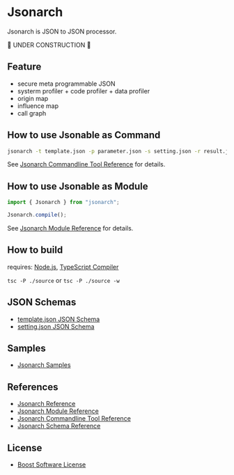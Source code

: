 # Jsonarch

Jsonarch is JSON to JSON processor.

🚧 UNDER CONSTRUCTION 🚧

## Feature

- secure meta programmable JSON
- systerm profiler + code profiler + data profiler
- origin map
- influence map
- call graph

## How to use Jsonable as Command

```sh
jsonarch -t template.json -p parameter.json -s setting.json -r result.json -o output.json
```

See [Jsonarch Commandline Tool Reference](./document/commandline.md) for details.

## How to use Jsonable as Module

```ts
import { Jsonarch } from "jsonarch";

Jsonarch.compile();
```

See [Jsonarch Module Reference](./document/module.md) for details.

## How to build

requires: [Node.js](https://nodejs.org/), [TypeScript Compiler](https://www.npmjs.com/package/typescript)

`tsc -P ./source` or `tsc -P ./source -w`

## JSON Schemas

- [template.json JSON Schema](./json-schema/template-json-schema.json)
- [setting.json JSON Schema](./json-schema/setting-json-schema.json)

## Samples

- [Jsonarch Samples](./sample/index.md)

## References

- [Jsonarch Reference](./document/reference.md)
- [Jsonarch Module Reference](./document/module.md)
- [Jsonarch Commandline Tool Reference](./document/commandline.md)
- [Jsonarch Schema Reference](./document/schema.md)

## License

- [Boost Software License](LICENSE_1_0.txt)
